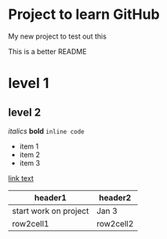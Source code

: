 # Project to learn GitHub
My new project to test out this

This is a better README

# level 1
## level 2

*italics*
**bold**
`inline code`

- item 1
- item 2
- item 3

[link text](http://vanderbi.lt/github)

| header1 | header2 |
| --- | --- |
| start work on project | Jan 3 |
| row2cell1 | row2cell2 |
